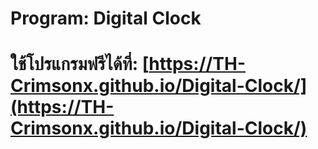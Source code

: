 # Program: Digital Clock
# ใช้โปรแกรมฟรีได้ที่: [https://TH-Crimsonx.github.io/Digital-Clock/](https://TH-Crimsonx.github.io/Digital-Clock/)
